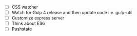 - [ ] CSS watcher
- [ ] Watch for Gulp 4 release and then update code i.e. gulp-util
- [ ] Customize express server
- [ ] Think about ES6
- [ ] Pushstate